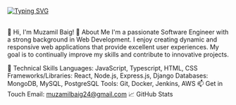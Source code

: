 [![Typing SVG](https://readme-typing-svg.herokuapp.com?color=blue&size=52&center=true&vCenter=true&width=1000&lines=Welcome+to+my+GitHub+profile!;My+name+is+Muzamil+Baig;I'm+a+Software+Engineer)](https://git.io/typing-svg)
 
<br/>
👋 Hi, I'm Muzamil Baig!
🚀 About Me
I'm a passionate Software Engineer with a strong background in Web Development. I enjoy creating dynamic and responsive web applications that provide excellent user experiences. My goal is to continually improve my skills and contribute to innovative projects.

💼 Technical Skills
Languages: JavaScript, Typescript, HTML, CSS
Frameworks/Libraries: React, Node.js, Express.js, Django
Databases: MongoDB, MySQL, PostgreSQL
Tools: Git, Docker, Jenkins, AWS
📫 Get in Touch
Email: muzamilbaig24@gmail.com
📈 GitHub Stats
